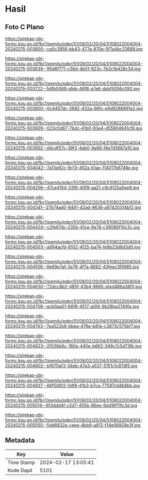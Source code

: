 # Hasil

## Foto C Plano

https://sirekap-obj-formc.kpu.go.id/fbc1/pemilu/pdpr/51/08/02/20/04/5108022004004-20240215-003600--ca0c3956-bb43-477a-870e-5f7a4bc33688.jpg

https://sirekap-obj-formc.kpu.go.id/fbc1/pemilu/pdpr/51/08/02/20/04/5108022004004-20240215-003639--95d6f771-c36d-4b51-923c-7b3c1b428c34.jpg

https://sirekap-obj-formc.kpu.go.id/fbc1/pemilu/pdpr/51/08/02/20/04/5108022004004-20240215-003722--54fb5069-afeb-46f8-a7e6-dabf5056c092.jpg

https://sirekap-obj-formc.kpu.go.id/fbc1/pemilu/pdpr/51/08/02/20/04/5108022004004-20240215-003800--0c4457dc-3682-432a-96fc-e9d9286891e2.jpg

https://sirekap-obj-formc.kpu.go.id/fbc1/pemilu/pdpr/51/08/02/20/04/5108022004004-20240215-003909--023c0d67-7bdc-41b0-83e4-d55904641cf6.jpg

https://sirekap-obj-formc.kpu.go.id/fbc1/pemilu/pdpr/51/08/02/20/04/5108022004004-20240215-003952--d4cdf57c-39f2-4ab0-9a68-f4e7d3667a10.jpg

https://sirekap-obj-formc.kpu.go.id/fbc1/pemilu/pdpr/51/08/02/20/04/5108022004004-20240215-004042--7a13e92c-9c13-452a-b1ae-114017b6748e.jpg

https://sirekap-obj-formc.kpu.go.id/fbc1/pemilu/pdpr/51/08/02/20/04/5108022004004-20240215-004256--47ce4164-33f6-40f9-aa21-c9c8125a5ee9.jpg

https://sirekap-obj-formc.kpu.go.id/fbc1/pemilu/pdpr/51/08/02/20/04/5108022004004-20240215-004341--27b74ad0-8481-42ad-9636-a97420314bf2.jpg

https://sirekap-obj-formc.kpu.go.id/fbc1/pemilu/pdpr/51/08/02/20/04/5108022004004-20240215-004424--c2fe67dc-235b-41ce-9a78-c39086f10c3c.jpg

https://sirekap-obj-formc.kpu.go.id/fbc1/pemilu/pdpr/51/08/02/20/04/5108022004004-20240215-004503--a994acfd-8102-4f25-ba74-fe9b23d9d3d0.jpg

https://sirekap-obj-formc.kpu.go.id/fbc1/pemilu/pdpr/51/08/02/20/04/5108022004004-20240215-004556--6e69e7af-3e78-4f7a-8682-43feec3f5985.jpg

https://sirekap-obj-formc.kpu.go.id/fbc1/pemilu/pdpr/51/08/02/20/04/5108022004004-20240215-004630--72dcc8b2-485f-43b4-8665-a1ed486a38f0.jpg

https://sirekap-obj-formc.kpu.go.id/fbc1/pemilu/pdpr/51/08/02/20/04/5108022004004-20240215-004708--acb0aa01-6818-4517-a0f4-9b28ba3749fa.jpg

https://sirekap-obj-formc.kpu.go.id/fbc1/pemilu/pdpr/51/08/02/20/04/5108022004004-20240215-004743--7ea522b6-bbea-476e-b81e-c3873c575bf7.jpg

https://sirekap-obj-formc.kpu.go.id/fbc1/pemilu/pdpr/51/08/02/20/04/5108022004004-20240215-004823--2f036b6c-180e-445e-b662-349c7c5d73fb.jpg

https://sirekap-obj-formc.kpu.go.id/fbc1/pemilu/pdpr/51/08/02/20/04/5108022004004-20240215-004902--b1670af3-34eb-47a3-a537-5151c1c87df5.jpg

https://sirekap-obj-formc.kpu.go.id/fbc1/pemilu/pdpr/51/08/02/20/04/5108022004004-20240215-004937--66f506f2-0df8-41b3-b7ca-77597cb8b8bb.jpg

https://sirekap-obj-formc.kpu.go.id/fbc1/pemilu/pdpr/51/08/02/20/04/5108022004004-20240215-005014--6f3ddd4f-c2d7-455b-86ee-9dd16f11fc3d.jpg

https://sirekap-obj-formc.kpu.go.id/fbc1/pemilu/pdpr/51/08/02/20/04/5108022004004-20240215-005050--5dd6832a-ceee-4bb9-a812-f14e06929e3f.jpg


## Metadata

| Key        | Value               |
| ---------- | ------------------- |
| Time Stamp | 2024-02-17 13:05:41 |
| Kode Dapil | 5101                |



